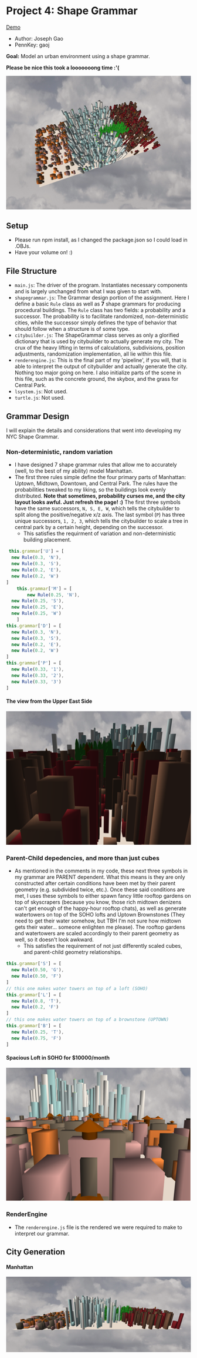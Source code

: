 # Project 4: Shape Grammar

[Demo](http://josephgao.me/Project4-Shape-Grammar/)

* Author: Joseph Gao
* PennKey: gaoj

**Goal:** Model an urban environment using a shape grammar. 

**Please be nice this took a looooooong time :'(**

![](./ss1.png)

## Setup
- Please run npm install, as I changed the package.json so I could load in .OBJs. 
- Have your volume on! :)

## File Structure
- `main.js`: The driver of the program. Instantiates necessary components and is largely unchanged from what I was given to start with.
- `shapegrammar.js`: The Grammar design portion of the assignment. Here I define a basic `Rule` class as well as **7** shape grammars for producing procedural buildings. The `Rule` class has two fields: a probability and a successor. The probability is to facilitate randomized, non-deterministic cities, while the successor simply defines the type of behavior that should follow when a structure is of some type.
- `citybuilder.js`: The ShapeGrammar class serves as only a glorified dictionary that is used by citybuilder to actually generate my city. The crux of the heavy lifting in terms of calculations, subdivisions, position adjustments, randomization implementation, all lie within this file. 
- `renderengine.js`: This is the final part of my 'pipeline', if you will, that is able to interpret the output of citybuilder and actually generate the city. Nothing too major going on here. I also initialize parts of the scene in this file, such as the concrete ground, the skybox, and the grass for Central Park.
- `lsystem.js`: Not used.
- `turtle.js`: Not used.


## Grammar Design

I will explain the details and considerations that went into developing my NYC Shape Grammar.

### Non-deterministic, random variation
- I have designed 7 shape grammar rules that allow me to accurately (well, to the best of my ability) model Manhattan.
- The first three rules simple define the four primary parts of Manhattan: Uptown, Midtown, Downtown, and Central Park. The rules have the probabilities tweaked to my liking, so the buildings look evenly distributed. **Note that sometimes, probability curses me, and the city layout looks awful. Just refresh the page! :)** The first three symbols have the same successors, `N, S, E, W`, which tells the citybuilder to split along the positive/negative x/z axis. The last symbol (`P`) has three unique successors, `1, 2, 3`, which tells the citybuilder to scale a tree in central park by a certain height, depending on the successor. 
	- This satisfies the requirment of variation and non-deterministic building placement.
```javascript
 this.grammar['U'] = [
  new Rule(0.3, 'N'),
  new Rule(0.3, 'S'),
  new Rule(0.2, 'E'),
  new Rule(0.2, 'W')
]
	this.grammar['M'] = [
		new Rule(0.25, 'N'),
  new Rule(0.25, 'S'),
  new Rule(0.25, 'E'),
  new Rule(0.25, 'W')
	]
this.grammar['D'] = [
  new Rule(0.3, 'N'),
  new Rule(0.3, 'S'),
  new Rule(0.2, 'E'),
  new Rule(0.2, 'W')
]
this.grammar['P'] = [
  new Rule(0.33, '1'),
  new Rule(0.33, '2'),
  new Rule(0.33, '3')
]
```

#### The view from the Upper East Side
![](./ss3.png)

### Parent-Child depedencies, and more than just cubes
- As mentioned in the comments in my code, these next three symbols in my grammar are PARENT dependent. What this means is they are only constructed after certain conditions have been met by their parent geometry (e.g. subdivided twice, etc.). Once these said conditions are met, I uses these symbols to either spawn fancy little rooftop gardens on top of skyscrapers (because you know, those rich midtown denizens can't get enough of the happy-hour rooftop chats), as well as generate watertowers on top of the SOHO lofts and Uptown Brownstones (They need to get their water somehow, but TBH I'm not sure how midtown gets their water... someone enlighten me please). The rooftop gardens and watertowers are scaled accordingly to their parent geometry as well, so it doesn't look awkward.
	- This satisfies the requirement of not just differently scaled cubes, and parent-child geometry relationships. 
```javascript
this.grammar['S'] = [
  new Rule(0.50, 'G'),
  new Rule(0.50, 'F')
]
// this one makes water towers on top of a loft (SOHO)
this.grammar['L'] = [
  new Rule(0.8, 'T'),
  new Rule(0.2, 'F')
]
// this one makes water towers on top of a brownstone (UPTOWN)
this.grammar['B'] = [
  new Rule(0.25, 'T'),
  new Rule(0.75, 'F')
]
```

#### Spacious Loft in SOHO for $10000/month
![](./ss4.png)

### RenderEngine
- The `renderengine.js` file is the rendered we were required to make to interpret our grammar.


## City Generation

#### Manhattan
![](./ss6.png)

